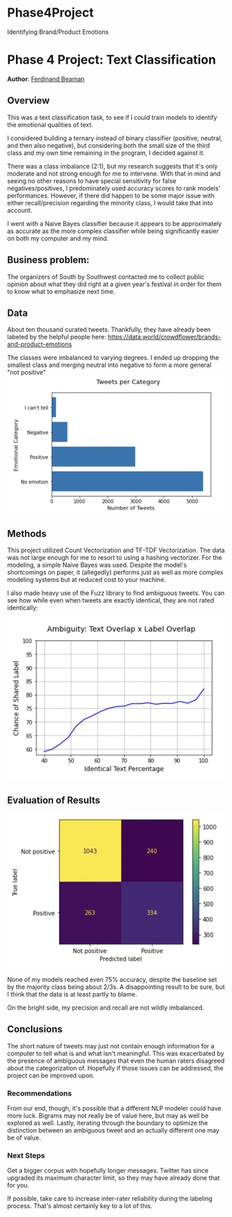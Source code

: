 # Phase4Project
Identifying Brand/Product Emotions
# Phase 4 Project: Text Classification
**Author**: [Ferdinand Beaman](mailto:ferdinand.beaman@gmail.com)

## Overview

This was a text classification task, to see if I could train models to identify the emotional qualities of text.

I considered building a ternary instead of binary classifier (positive, neutral, and then also negative), but considering both the small size of the third class and my own time remaining in the program, I decided against it.

There was a class imbalance (2:1), but my research suggests that it's only moderate and not strong enough for me to intervene. With that in mind and seeing no other reasons to have special sensitivity for false negatives/positives, I predominately used accuracy scores to rank models' performances. However, if there did happen to be some major issue with either recall/precision regarding the minority class, I would take that into account.

I went with a Naive Bayes classifier because it appears to be approximately as accurate as the more complex classifier while being significantly easier on both my computer and my mind.

## Business problem: 
The organizers of South by Southwest contacted me to collect public opinion about what they did right at a given year's festival in order for them to know what to emphasize next time.

## Data

About ten thousand curated tweets. Thankfully, they have already been labeled by the helpful people here: https://data.world/crowdflower/brands-and-product-emotions

The classes were imbalanced to varying degrees. I ended up dropping the smallest class and merging neutral into negative to form a more general "not positive"
![img](./Images/Bar)

## Methods

This project utilized Count Vectorization and TF-TDF Vectorization. The data was not large enough for me to resort to using a hashing vectorizer.
For the modeling, a simple Naive Bayes was used. Despite the model's shortcomings on paper, it (allegedly) performs just as well as more complex modeling systems but at reduced cost to your machine.

I also made heavy use of the Fuzz library to find ambiguous tweets. You can see how while even when tweets are exactly identical, they are not rated identically:

![img](./Images/Ambiguity)

## Evaluation of Results

![img](./Images/FinalCM)

None of my models reached even 75% accuracy, despite the baseline set by the majority class being about 2/3s. A disappointing result to be sure, but I think that the data is at least partly to blame.

On the bright side, my precision and recall are not wildly imbalanced.

## Conclusions

The short nature of tweets may just not contain enough information for a computer to tell what is and what isn't meaningful. This was exacerbated by the presence of ambiguous messages that even the human raters disagreed about the categorization of. Hopefully if those issues can be addressed, the project can be improved upon.

### Recommendations
From our end, though, it's possible that a different NLP modeler could have more luck. Bigrams may not really be of value here, but may as well be explored as well.
Lastly, iterating through the boundary to optimize the distinction between an ambiguous tweet and an actually different one may be of value.

### Next Steps

Get a bigger corpus with hopefully longer messages. Twitter has since upgraded its maximum character limit, so they may have already done that for you.

If possible, take care to increase inter-rater reliability during the labeling process. That's almost certainly key to a lot of this.

